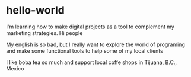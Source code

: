 # hello-world
I'm learning how to make digital projects as a tool to complement my marketing strategies.
Hi people

My english is so bad, but I really want to explore the world of programing and make some functional tools to help some of my local clients

I like boba tea so much and support local coffe shops in Tijuana, B.C., Mexico
